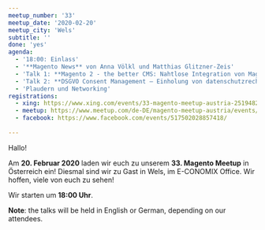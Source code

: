 ```yaml
---
meetup_number: '33'
meetup_date: '2020-02-20'
meetup_city: 'Wels'
subtitle: ''
done: 'yes'
agenda:
  - '18:00: Einlass'
  - '**Magento News** von Anna Völkl und Matthias Glitzner-Zeis'
  - 'Talk 1: **Magento 2 - the better CMS: Nahtlose Integration von Magento und TYPO3 trotz Standalone Systeme** von Benjamin Rosenberger (Deutsch/English)'
  - 'Talk 2: **DSGVO Consent Management – Einholung von datenschutzrechtlichen Einwilligungen in Shop-Systemen** von Rechtsanwalt Peter Harlander (Deutsch)'
  - 'Plaudern und Networking'
registrations:
  - xing: https://www.xing.com/events/33-magento-meetup-austria-2519482
  - meetup: https://www.meetup.com/de-DE/magento-meetup-austria/events/266941554/
  - facebook: https://www.facebook.com/events/517502028857418/
 
---
```


Hallo!

Am **20. Februar 2020** laden wir euch zu unserem **33. Magento Meetup** in Österreich ein! Diesmal sind wir zu Gast in Wels, im E-CONOMIX Office. Wir hoffen, viele von euch zu sehen!

Wir starten um **18:00 Uhr**.

**Note**: the talks will be held in English or German, depending on our attendees.
